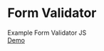 # Form Validator

Example Form Validator JS <br>
[Demo](https://thirsty-tereshkova-6ae2d1.netlify.com 'Form Validator')
